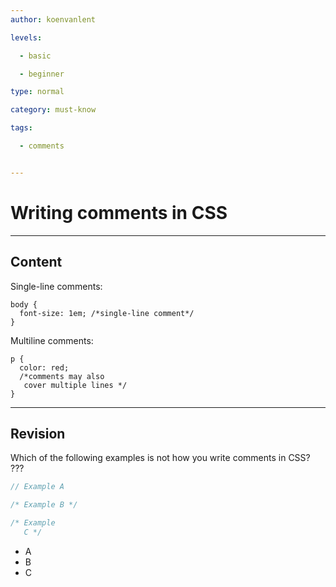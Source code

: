 ```yaml
---
author: koenvanlent

levels:

  - basic

  - beginner

type: normal

category: must-know

tags:

  - comments


---
```

# Writing comments in CSS

---
## Content

Single-line comments: 

```
body { 
  font-size: 1em; /*single-line comment*/
}

``` 
Multiline comments:

```
p { 
  color: red;
  /*comments may also 
   cover multiple lines */
}
```

---
## Revision

Which of the following examples is not how you write comments in CSS? ???

```js
// Example A

/* Example B */

/* Example
   C */

```
* A
* B
* C
